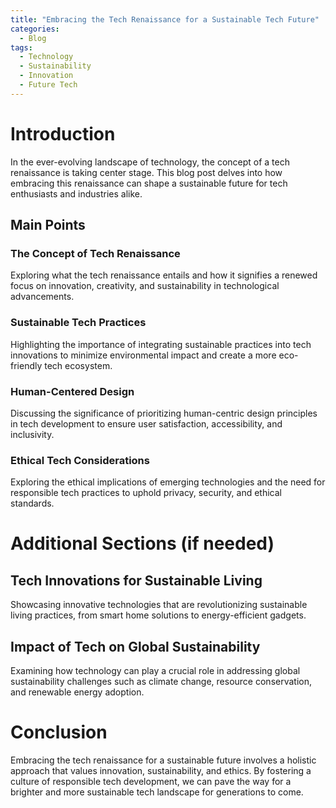 ```yaml
---
title: "Embracing the Tech Renaissance for a Sustainable Tech Future"
categories:
  - Blog
tags:
  - Technology
  - Sustainability
  - Innovation
  - Future Tech
---
```


# Introduction
In the ever-evolving landscape of technology, the concept of a tech renaissance is taking center stage. This blog post delves into how embracing this renaissance can shape a sustainable future for tech enthusiasts and industries alike.

## Main Points
### The Concept of Tech Renaissance
Exploring what the tech renaissance entails and how it signifies a renewed focus on innovation, creativity, and sustainability in technological advancements.

### Sustainable Tech Practices
Highlighting the importance of integrating sustainable practices into tech innovations to minimize environmental impact and create a more eco-friendly tech ecosystem.

### Human-Centered Design
Discussing the significance of prioritizing human-centric design principles in tech development to ensure user satisfaction, accessibility, and inclusivity.

### Ethical Tech Considerations
Exploring the ethical implications of emerging technologies and the need for responsible tech practices to uphold privacy, security, and ethical standards.

# Additional Sections (if needed)
## Tech Innovations for Sustainable Living
Showcasing innovative technologies that are revolutionizing sustainable living practices, from smart home solutions to energy-efficient gadgets.

## Impact of Tech on Global Sustainability
Examining how technology can play a crucial role in addressing global sustainability challenges such as climate change, resource conservation, and renewable energy adoption.

# Conclusion
Embracing the tech renaissance for a sustainable future involves a holistic approach that values innovation, sustainability, and ethics. By fostering a culture of responsible tech development, we can pave the way for a brighter and more sustainable tech landscape for generations to come.
